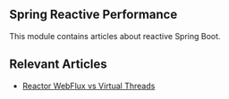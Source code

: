 ## Spring Reactive Performance

This module contains articles about reactive Spring Boot.

## Relevant Articles
- [Reactor WebFlux vs Virtual Threads](https://www.baeldung.com/java-reactor-webflux-vs-virtual-threads)
